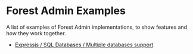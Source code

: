 # Forest Admin Examples
A list of examples of Forest Admin implementations, to show features and how they work together.

- [Expressjs / SQL Databases / Multiple databases support](/ForestAdmin/forest-examples/tree/master/expressjs/sql-database/multiple-databases)